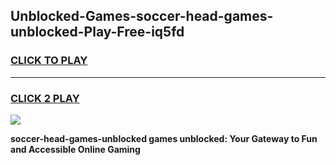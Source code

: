 
## Unblocked-Games-soccer-head-games-unblocked-Play-Free-iq5fd
<h3>
<a href="https://premium76.site?title=soccer-head-games-unblocked&ref=18A1">CLICK TO PLAY</a></h3>
<hr>

<h3>
<a href="https://premium76.site?title=soccer-head-games-unblocked&ref=18A1">CLICK 2 PLAY</a>
  
</h3>

<a href="https://premium76.site?title=soccer-head-games-unblocked&ref=18A1"><img src="https://clearcache.store/games.png"></a>


**soccer-head-games-unblocked games unblocked: Your Gateway to Fun and Accessible Online Gaming**
